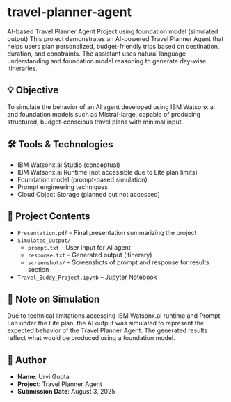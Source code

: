 # travel-planner-agent
AI-based Travel Planner Agent Project using foundation model (simulated output)
This project demonstrates an AI-powered Travel Planner Agent that helps users plan personalized, budget-friendly trips based on destination, duration, and constraints. The assistant uses natural language understanding and foundation model reasoning to generate day-wise itineraries.

## 💡 Objective

To simulate the behavior of an AI agent developed using IBM Watsonx.ai and foundation models such as Mistral-large, capable of producing structured, budget-conscious travel plans with minimal input.

## 🛠️ Tools & Technologies

- IBM Watsonx.ai Studio (conceptual)
- IBM Watsonx.ai Runtime (not accessible due to Lite plan limits)
- Foundation model (prompt-based simulation)
- Prompt engineering techniques
- Cloud Object Storage (planned but not accessed)

## 📁 Project Contents

- `Presentation.pdf` – Final presentation summarizing the project
- `Simulated_Output/`
  - `prompt.txt` – User input for AI agent
  - `response.txt` – Generated output (itinerary)
  - `screenshots/` – Screenshots of prompt and response for results section
- `Travel_Buddy_Project.ipynb` – Jupyter Notebook

## 📌 Note on Simulation

Due to technical limitations accessing IBM Watsonx.ai runtime and Prompt Lab under the Lite plan, the AI output was simulated to represent the expected behavior of the Travel Planner Agent. The generated results reflect what would be produced using a foundation model.

## 🧾 Author

- **Name**: Urvi Gupta  
- **Project**: Travel Planner Agent  
- **Submission Date**: August 3, 2025
